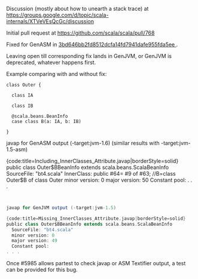 Discussion (mostly about how to unearth a stack trace) at
https://groups.google.com/d/topic/scala-internals/XTVeVEsQcGc/discussion

Initial pull request at https://github.com/scala/scala/pull/768

Fixed for GenASM in [3bd646bb2fd8512dcfa14fd7941dafe955fda5ee ](https://github.com/scala/scala/commit/3bd646bb2fd8512dcfa14fd7941dafe955fda5ee). 

Leaving open till corresponding fix lands in GenJVM, or GenJVM is deprecated, whatever happens first.

Example comparing with and without fix:

```
class Outer {

  class IA

  class IB

  @scala.beans.BeanInfo
  case class B(a: IA, b: IB)

}
```



javap for GenASM output (-target:jvm-1.6) (similar results with -target:jvm-1.5-asm) 

{code:title=Including_InnerClasses_Attribute.javap|borderStyle=solid}
public class Outer$BBeanInfo extends scala.beans.ScalaBeanInfo
  SourceFile: "bt4.scala"
  InnerClass: 
   public #64= #9 of #63; //B=class Outer$B of class Outer
  minor version: 0
  major version: 50
  Constant pool:
. . . 
```scala


javap for GenJVM output (-target:jvm-1.5) 

{code:title=Missing_InnerClasses_Attribute.javap|borderStyle=solid}
public class Outer$BBeanInfo extends scala.beans.ScalaBeanInfo
  SourceFile: "bt4.scala"
  minor version: 0
  major version: 49
  Constant pool:
. . . 
```


Once #5985 allows partest to check javap or ASM Textifier output, a test can be provided for this bug.
